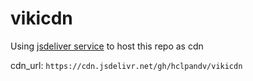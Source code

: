 # vikicdn
Using [jsdeliver service](https://www.jsdelivr.com/?docs=gh) to host this repo as cdn


cdn_url: `https://cdn.jsdelivr.net/gh/hclpandv/vikicdn`
